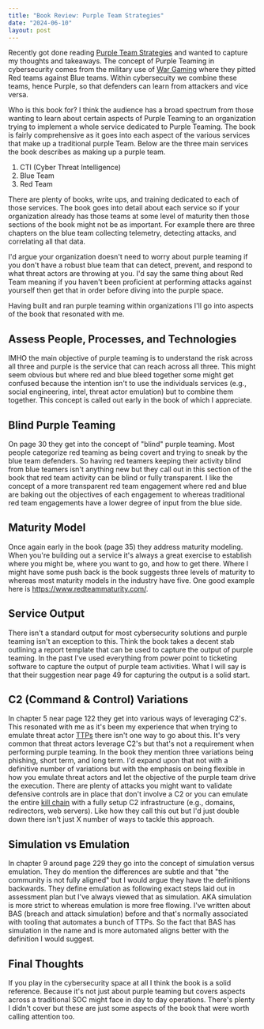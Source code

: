 ```yaml
---
title: "Book Review: Purple Team Strategies"
date: "2024-06-10"
layout: post
---
```


Recently got done reading [Purple Team Strategies](https://www.packtpub.com/product/purple-team-strategies/9781801074292) and wanted to capture my thoughts and takeaways.  The concept of Purple Teaming in cybersecurity comes from the military use of [War Gaming](https://en.wikipedia.org/wiki/Sigma_I-67_and_II-67_war_games) where they pitted Red teams against Blue teams.  Within cybersecuity we combine these teams, hence Purple, so that defenders can learn from attackers and vice versa.


Who is this book for?  I think the audience has a broad spectrum from those wanting to learn about certain aspects of Purple Teaming to an organization trying to implement a whole service dedicated to Purple Teaming.  The book is fairly comprehensive as it goes into each aspect of the various services that make up a traditional purple Team.  Below are the three main services the book describes as making up a purple team.

1. CTI (Cyber Threat Intelligence)
2. Blue Team
3. Red Team

There are plenty of books, write ups, and training dedicated to each of those services.  The book goes into detail about each service so if your organization already has those teams at some level of maturity then those sections of the book might not be as important.  For example there are three chapters on the blue team collecting telemetry, detecting attacks, and correlating all that data.

I'd argue your organization doesn't need to worry about purple teaming if you don't have a robust blue team that can detect, prevent, and respond to what threat actors are throwing at you.  I'd say the same thing about Red Team meaning if you haven't been proficient at performing attacks against yourself then get that in order before diving into the purple space.

Having built and ran purple teaming within organizations I'll go into aspects of the book that resonated with me.

## Assess People, Processes, and Technologies

IMHO the main objective of purple teaming is to understand the risk across all three and purple is the service that can reach across all three.  This might seem obvious but where red and blue bleed together some might get confused because the intention isn't to use the individuals services (e.g., social engineering, intel, threat actor emulation) but to combine them together.  This concept is called out early in the book of which I appreciate.

## Blind Purple Teaming

On page 30 they get into the concept of "blind" purple teaming.  Most people categorize red teaming as being covert and trying to sneak by the blue team defenders.  So having red teamers keeping their activity blind from blue teamers isn't anything new but they call out in this section of the book that red team activity can be blind or fully transparent.  I like the concept of a more transparent red team engagement where red and blue are baking out the objectives of each engagement to whereas traditional red team engagements have a lower degree of input from the blue side.

## Maturity Model

Once again early in the book (page 35) they address maturity modeling.  When you're building out a service it's always a great exercise to establish where you might be, where you want to go, and how to get there.  Where I might have some push back is the book suggests three levels of maturity to whereas most maturity models in the industry have five.  One good example here is https://www.redteammaturity.com/.

## Service Output

There isn't a standard output for most cybersecurity solutions and purple teaming isn't an exception to this.  Think the book takes a decent stab outlining a report template that can be used to capture the output of purple teaming.  In the past I've used everything from power point to ticketing software to capture the output of purple team activities.  What I will say is that their suggestion near page 49 for capturing the output is a solid start.

## C2 (Command & Control) Variations

In chapter 5 near page 122 they get into various ways of leveraging C2's.  This resonated with me as it's been my experience that when trying to emulate threat actor [TTPs](https://csrc.nist.gov/glossary/term/tactics_techniques_and_procedures#:~:text=A%20tactic%20is%20the%20highest%2Dlevel%20description%20of%20the%20behavior,the%20context%20of%20a%20technique.) there isn't one way to go about this.  It's very common that threat actors leverage C2's but that's not a requirement when performing purple teaming.  In the book they mention three variations being phishing, short term, and long term.  I'd expand upon that not with a definitive number of variations but with the emphasis on being flexible in how you emulate threat actors and let the objective of the purple team drive the execution.  There are plenty of attacks you might want to validate defensive controls are in place that don't involve a C2 or you can emulate the entire [kill chain](https://www.lockheedmartin.com/en-us/capabilities/cyber/cyber-kill-chain.html) with a fully setup C2 infrastructure (e.g., domains, redirectors, web servers).  Like how they call this out but I'd just double down there isn't just X number of ways to tackle this approach.

## Simulation vs Emulation

In chapter 9 around page 229 they go into the concept of simulation versus emulation.  They do mention the differences are subtle and that "the community is not fully aligned" but I would argue they have the definitions backwards.  They define emulation as following exact steps laid out in assessment plan but I've always viewed that as simulation.  AKA simulation is more strict to whereas emulation is more free flowing.  I've written about BAS (breach and attack simulation) before and that's normally associated with tooling that automates a bunch of TTPs.  So the fact that BAS has simulation in the name and is more automated aligns better with the definition I would suggest.

## Final Thoughts

If you play in the cybersecurity space at all I think the book is a solid reference.  Because it's not just about purple teaming but covers aspects across a traditional SOC might face in day to day operations.  There's plenty I didn't cover but these are just some aspects of the book that were worth calling attention too.
